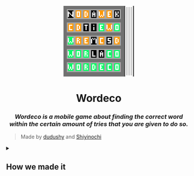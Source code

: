 <p align="center">
    <img src="draft/3Wordeco.png" alt="logoWordeco">
</p>
<h1 align="center">Wordeco</h1>
<h3 align="center"><em>Wordeco is a mobile game about finding the correct word within the certain amount of tries that you are given to do so.</em></h3>

> Made by [dudushy](https://github.com/dudushy) and [Shiyinochi](https://github.com/Shiyinochi)

<details>
    <summary><h2>How we made it</h2></summary>
    
## Topics
- [Starting Project](#starting-project)

- [Generating `.apk` (Android)](#generating-apk-android)

- [Running the App (Android)](#running-the-app-android)

- [Making the App](#making-the-app)

### Starting Project

1. Download [Node.js](https://nodejs.org/en/download/).

1. Install `npm`:
    ```bash
    $ npm install -g npm
    ```

1. Install Ionic CLI:
    ```bash
    $ npm install -g @ionic/cli
    ```

1. Start Ionic Project (Tabs Template):
    ```bash
    $ ionic start Wordeco tabs --cordova

    ? Framework: Angular

    [WARN] About to integrate your app with Cordova.
    ? Are you sure you want to continue? (Y/n) y

    ? Create free Ionic account? (y/N) n
    ```

1. Install Cordova:
    ```bash
    $ npm i -g cordova
    ```

1. Install Cordova Resources:
    ```bash
    $ npm i -g cordova-res
    ```

1. Generate Cordova Resources:
    ```bash
    $ cordova-res
    ```

1. Add Android Platform:
    ```bash
    $ ionic cordova platform add android
    ```

1. Install Native Run:
    ```bash
    $ npm i -g native-run
    ```

1. Install [Android Studio](https://developer.android.com/studio#downloads) with all SDK and Platform Tools [needed](https://ionicframework.com/docs/developing/android).

1. Setup ESLint:
    ```bash
    $ npm install -g eslint
    ```

    ```bash
    $ npm init @eslint/config

    Need to install the following packages:
    @eslint/create-config
    Ok to proceed? (y) y
    ```

    - :question: How would you like to use ESLint? · `problems`

    - :question: What type of modules does your project use? · `none`

    - :question: Which framework does your project use? · `none`

    - :question: Does your project use TypeScript? · `Yes`

    - :question: Where does your code run? · `browser, node`

    - :question: What format do you want your config file to be in? · `JavaScript`

    - @typescript-eslint/eslint-plugin@latest @typescript-eslint/parser@latest
        - :question: Would you like to install them now? · `Yes`

        - :question: Which package manager do you want to use? · `npm`


---
### Generating `.apk` (Android)
- Delete `www` folder

```bash
$ ionic cordova build android --aot

? May Cordova anonymously report usage statistics to improve the tool over time? (Y/n) n
```

---
### Running the App (Android)
```bash
$ ionic cordova run android --aot --livereload
```

---
### Making the App
1. Generate Homepage:
    ```bash
    $ ionic generate page home
    ```

---
</details>
